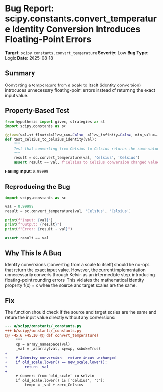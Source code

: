 # Bug Report: scipy.constants.convert_temperature Identity Conversion Introduces Floating-Point Errors

**Target**: `scipy.constants.convert_temperature`
**Severity**: Low
**Bug Type**: Logic
**Date**: 2025-08-18

## Summary

Converting a temperature from a scale to itself (identity conversion) introduces unnecessary floating-point errors instead of returning the exact input value.

## Property-Based Test

```python
from hypothesis import given, strategies as st
import scipy.constants as sc

@given(val=st.floats(allow_nan=False, allow_infinity=False, min_value=-1e10, max_value=1e10))
def test_celsius_to_celsius_identity(val):
    """
    Test that converting from Celsius to Celsius returns the same value.
    """
    result = sc.convert_temperature(val, 'Celsius', 'Celsius')
    assert result == val, f"Celsius to Celsius conversion changed value: {val} -> {result}"
```

**Failing input**: `0.99999`

## Reproducing the Bug

```python
import scipy.constants as sc

val = 0.99999
result = sc.convert_temperature(val, 'Celsius', 'Celsius')

print(f"Input: {val}")
print(f"Output: {result}")
print(f"Error: {result - val}")

assert result == val
```

## Why This Is A Bug

Identity conversions (converting from a scale to itself) should be no-ops that return the exact input value. However, the current implementation unnecessarily converts through Kelvin as an intermediate step, introducing floating-point rounding errors. This violates the mathematical identity property f(x) = x when the source and target scales are the same.

## Fix

The function should check if the source and target scales are the same and return the input value directly without any conversions:

```diff
--- a/scipy/constants/_constants.py
+++ b/scipy/constants/_constants.py
@@ -45,6 +45,10 @@ def convert_temperature(
     """
     xp = array_namespace(val)
     _val = _asarray(val, xp=xp, subok=True)
+    
+    # Identity conversion - return input unchanged
+    if old_scale.lower() == new_scale.lower():
+        return _val
+    
     # Convert from `old_scale` to Kelvin
     if old_scale.lower() in ['celsius', 'c']:
         tempo = _val + zero_Celsius
```